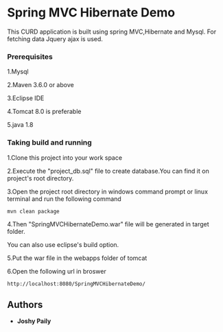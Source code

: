 # Spring MVC Hibernate Demo

This CURD application is built using spring MVC,Hibernate and Mysql.
For fetching data Jquery ajax is used. 

### Prerequisites

1.Mysql

2.Maven 3.6.0 or above

3.Eclipse IDE

4.Tomcat 8.0 is preferable

5.java 1.8 

### Taking build and running

1.Clone this project into your work space

2.Execute the "project_db.sql" file to create database.You can find it on project's root directory.

3.Open the project root directory in windows command prompt or linux terminal and run the following command  

```
mvn clean package
```

4.Then "SpringMVCHibernateDemo.war" file will be generated in target folder.

You can also use eclipse's build option.

5.Put the war file in the webapps folder of tomcat

6.Open the following url in broswer

```
http://localhost:8080/SpringMVCHibernateDemo/
```
## Authors

* **Joshy Paily** 


